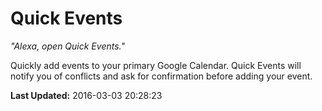 # Quick Events
*"Alexa, open Quick Events."*

Quickly add events to your primary Google Calendar. Quick Events will notify you of conflicts and ask for confirmation before adding your event.

**Last Updated:** 2016-03-03 20:28:23